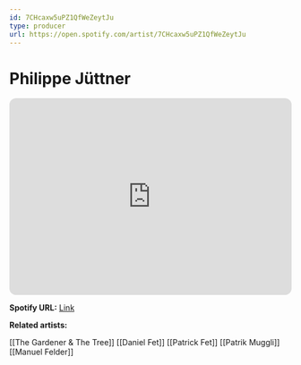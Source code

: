 ```yaml
---
id: 7CHcaxw5uPZ1QfWeZeytJu
type: producer
url: https://open.spotify.com/artist/7CHcaxw5uPZ1QfWeZeytJu
---
```

# Philippe Jüttner

<iframe style="border-radius:12px" src="https://open.spotify.com/embed/artist/7CHcaxw5uPZ1QfWeZeytJu" width="100%" height="352" frameBorder="0" allowfullscreen="" allow="autoplay; clipboard-write; encrypted-media; fullscreen; picture-in-picture" loading="lazy"></iframe>

**Spotify URL:** [Link](https://open.spotify.com/artist/7CHcaxw5uPZ1QfWeZeytJu)

**Related artists:**

[[The Gardener & The Tree]]
[[Daniel Fet]]
[[Patrick Fet]]
[[Patrik Muggli]]
[[Manuel Felder]]
